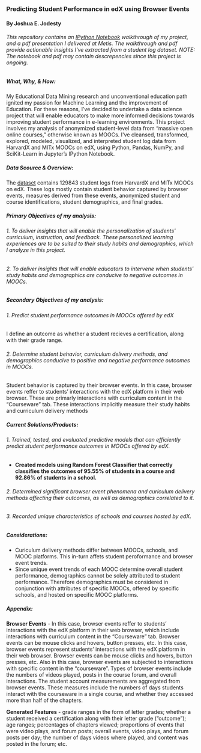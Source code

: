 ### Predicting Student Performance in edX using Browser Events
#### By Joshua E. Jodesty

###### This repository contains an [IPython Notebook](https://github.com/JEJodesty/edX_student_analysis/blob/master/edX_Student_Analysis.ipynb) walkthrough of my project, and a pdf presentation I delivered at Metis. The walkthrough and pdf provide actionable insights I've extracted from a student log dataset. NOTE: The notebook and pdf may contain descrepencies since this project is ongoing.

##### What, Why, & How:
My Educational Data Mining research and unconventional education path ignited my passion for Machine Learning and the improvement of Education. For these reasons, I’ve decided to undertake a data science project that will enable educators to make more informed decisions towards improving student performance in e-learning environments. This project involves my analysis of anonymized student-level data from “massive open online courses,” otherwise known as MOOCs. I've cleansed, transformed, explored, modeled, visualized, and interpreted student log data from HarvardX and MITx MOOCs on edX, using Python, Pandas, NumPy, and SciKit-Learn in Jupyter’s IPython Notebook.

##### Data Scource & Overview:  
The [dataset](https://dataverse.harvard.edu/dataset.xhtml?persistentId=doi:10.7910/DVN/26147) contains 129843 student logs from HarvardX and MITx MOOCs on edX. These logs mostly contain student behavior captured by browser events, measures derived from these events, anonymized student and course identifications, student demographics, and final grades.

##### Primary Objectives of my analysis:
###### 1. To deliver insights that will enable the personalization of students' curriculum, instruction, and feedback. These personalized learning experiences are to be suited to their study habits and demographics, which I analyze in this project.
###### 2. To deliver insights that will enable educators to intervene when students' study habits and demographics are conducive to negative outcomes in MOOCs.

##### Secondary Objectives of my analysis:
###### 1. Predict student performance outcomes in MOOCs offered by edX
I define an outcome as whether a student recieves a certification, along with their grade range.
###### 2. Determine student behavior, curriculum delivery methods, and demographics conducive to positive and negative performance outcomes in MOOCs. 
Student behavior is captured by their browser events. In this case, browser events reffer to students’ interactions with the edX platform in their web browser. These are primarly interactions with curriculum content in the “Courseware” tab. These interactions implicitly measure their study habits and curriculum delivery methods

##### Current Solutions/Products:
###### 1. Trained, tested, and evaluated predictive models that can efficiently predict student performance outcomes in MOOCs offered by edX.
* **Created models using Random Forest Classifier that correctly classifies the outcomes of 95.55% of students in a course and 92.86% of students in a school.**

###### 2. Determined significant browser event phenomena and curiculum delivery methods affecting their outcomes, as well as demographics correlated to it. 

###### 3. Recorded unique characteristics of schools and courses hosted by edX.

##### Considerations: 
*	Curiculum delivery methods differ between MOOCs, schools, and MOOC platforms. This in-turn affets student peroformance and browser event trends.
*	Since unique event trends of each MOOC determine overall student performance, demographics cannot be solely attributed to student performance. Therefore demographics must be considered in conjunction with attributes of specific MOOCs, offered by specific schools, and hosted on specific MOOC platforms. 

##### Appendix:
**Browser Events** - In this case, browser events reffer to students’ interactions with the edX platform in their web browser, which include interactions with curriculum content in the “Courseware” tab. Browser events can be mouse clicks and hovers, button presses, etc. In this case, browser events represent students’ interactions with the edX platform in their web browser. Browser events can be mouse clicks and hovers, button presses, etc. Also in this case, browser events are subjected to interactions with specific content in the “courseware”. Types of browser events include the numbers of videos played, posts in the course forum, and overall interactions. The student account measurements are aggregated from browser events. These measures include the numbers of days students interact with the courseware in a single course, and whether they accessed more than half of the chapters.

**Generated Features** - grade ranges in the form of letter grades; whether a student received a certification along with their letter grade (“outcome”); age ranges; percentages of chapters viewed; proportions of events that were video plays, and forum posts; overall events, video plays, and forum posts per day; the number of days videos where played, and content was posted in the forum; etc.
